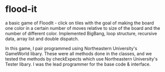 # flood-it

a basic game of FloodIt - click on tiles with the goal of making the board one color in a certain number of moves relative to size of the board and the number of different color. Implemented BigBang, loop structure, recursive data, array list and double dispatch. 

In this game, I pair programmed using Northeastern University's GameWorld libary. These were all methods done in the classes, and we tested the methods by checkExpects which use Northeastern University's Tester libary. I was the lead programmer for the base code & interface.

